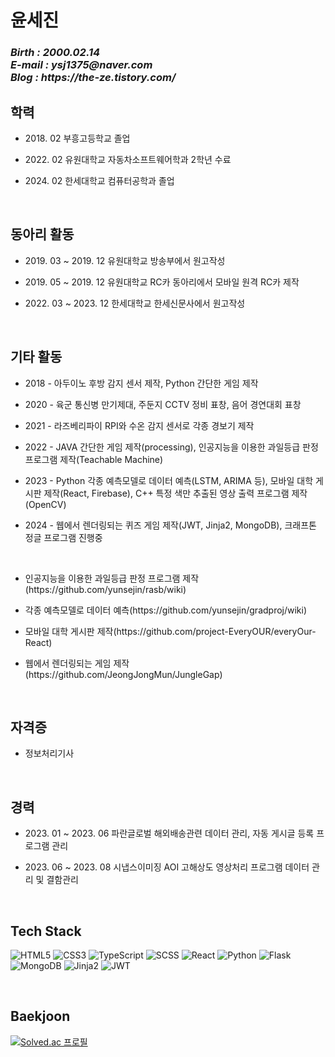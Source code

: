 <h1>윤세진</h1>
<p>
  <em>
    <h3>
    Birth : 2000.02.14 <br>
    E-mail : ysj1375@naver.com <br>
    Blog : https://the-ze.tistory.com/<br>
    </h3>
  </em>
</p>
<h2>학력</h2>
  
* <p> 2018. 02 부흥고등학교 졸업
* <p> 2022. 02 유원대학교 자동차소프트웨어학과 2학년 수료
* <p> 2024. 02 한세대학교 컴퓨터공학과 졸업
<br>
  
<h2>동아리 활동</h2>
   
* <p> 2019. 03 ~ 2019. 12 유원대학교 방송부에서 원고작성
* <p> 2019. 05 ~ 2019. 12 유원대학교 RC카 동아리에서 모바일 원격 RC카 제작
* <p> 2022. 03 ~ 2023. 12 한세대학교 한세신문사에서 원고작성
<br>
  
<h2>기타 활동</h2>
  
* <p> 2018 - 아두이노 후방 감지 센서 제작, Python 간단한 게임 제작
* <p> 2020 - 육군 통신병 만기제대, 주둔지 CCTV 정비 표창, 음어 경연대회 표창
* <p> 2021 - 라즈베리파이 RPI와 수온 감지 센서로 각종 경보기 제작
* <p> 2022 - JAVA 간단한 게임 제작(processing), 인공지능을 이용한 과일등급 판정 프로그램 제작(Teachable Machine)
* <p> 2023 - Python 각종 예측모델로 데이터 예측(LSTM, ARIMA 등), 모바일 대학 게시판 제작(React, Firebase), C++ 특정 색만 추출된 영상 출력 프로그램 제작(OpenCV)
* <p> 2024 - 웹에서 렌더링되는 퀴즈 게임 제작(JWT, Jinja2, MongoDB), 크래프톤 정글 프로그램 진행중
<br>
  
* <p> 인공지능을 이용한 과일등급 판정 프로그램 제작(https://github.com/yunsejin/rasb/wiki)
* <p> 각종 예측모델로 데이터 예측(https://github.com/yunsejin/gradproj/wiki)
* <p> 모바일 대학 게시판 제작(https://github.com/project-EveryOUR/everyOur-React)
* <p> 웹에서 렌더링되는 게임 제작(https://github.com/JeongJongMun/JungleGap)
<br>
  
<h2>자격증</h2>
  
* <p> 정보처리기사
<br>
  
<h2>경력</h2>
  
* <p> 2023. 01 ~ 2023. 06 파란글로벌 해외배송관련 데이터 관리, 자동 게시글 등록 프로그램 관리
* <p> 2023. 06 ~ 2023. 08 시냅스이미징 AOI 고해상도 영상처리 프로그램 데이터 관리 및 결함관리
<br>
  
<h2>Tech Stack</h2>
  
![HTML5](https://img.shields.io/badge/-HTML5-F05032?style=for-the-badge&logo=html5&logoColor=ffffff)
![CSS3](https://img.shields.io/badge/-CSS3-007ACC?style=for-the-badge&logo=css3)
![TypeScript](https://img.shields.io/badge/-TypeScript-3178C6?style=for-the-badge&logo=TypeScript&logoColor=white)
![SCSS](https://img.shields.io/badge/-SCSS-cf649a?style=for-the-badge&logo=SASS&logoColor=white)
![React](https://img.shields.io/badge/-React-222222?style=for-the-badge&logo=react)
![Python](https://img.shields.io/badge/-Python-3776AB?style=for-the-badge&logo=python&logoColor=ffffff)
![Flask](https://img.shields.io/badge/-Flask-000000?style=for-the-badge&logo=flask&logoColor=white)
![MongoDB](https://img.shields.io/badge/-MongoDB-47A248?style=for-the-badge&logo=mongodb&logoColor=white)
![Jinja2](https://img.shields.io/badge/-Jinja2-B41717?style=for-the-badge&logo=jinja&logoColor=white)
![JWT](https://img.shields.io/badge/-JWT-000000?style=for-the-badge&logo=jsonwebtokens&logoColor=white)

<br>

<h2>Baekjoon</h2>

[![Solved.ac 프로필](http://mazassumnida.wtf/api/v2/generate_badge?boj=ysj1375)](https://solved.ac/ysj1375)
</body>
</html>
